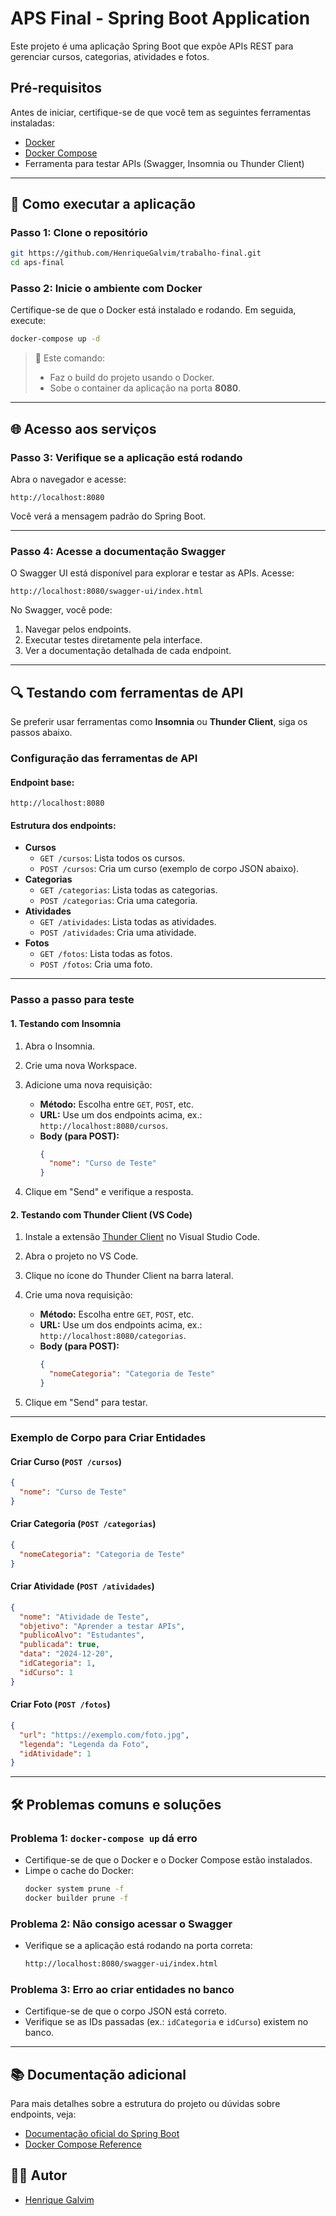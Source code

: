 
# APS Final - Spring Boot Application

Este projeto é uma aplicação Spring Boot que expõe APIs REST para gerenciar cursos, categorias, atividades e fotos.

## Pré-requisitos

Antes de iniciar, certifique-se de que você tem as seguintes ferramentas instaladas:

- [Docker](https://www.docker.com/)
- [Docker Compose](https://docs.docker.com/compose/)
- Ferramenta para testar APIs (Swagger, Insomnia ou Thunder Client)

---

## 🚀 Como executar a aplicação

### Passo 1: Clone o repositório

```bash
git https://github.com/HenriqueGalvim/trabalho-final.git
cd aps-final
```

### Passo 2: Inicie o ambiente com Docker

Certifique-se de que o Docker está instalado e rodando. Em seguida, execute:

```bash
docker-compose up -d
```

> 📌 Este comando:
> - Faz o build do projeto usando o Docker.
> - Sobe o container da aplicação na porta **8080**.

---

## 🌐 Acesso aos serviços

### Passo 3: Verifique se a aplicação está rodando

Abra o navegador e acesse:
```text
http://localhost:8080
```

Você verá a mensagem padrão do Spring Boot.

---

### Passo 4: Acesse a documentação Swagger

O Swagger UI está disponível para explorar e testar as APIs. Acesse:
```text
http://localhost:8080/swagger-ui/index.html
```

No Swagger, você pode:
1. Navegar pelos endpoints.
2. Executar testes diretamente pela interface.
3. Ver a documentação detalhada de cada endpoint.

---

## 🔍 Testando com ferramentas de API

Se preferir usar ferramentas como **Insomnia** ou **Thunder Client**, siga os passos abaixo.

### Configuração das ferramentas de API

#### Endpoint base:
```text
http://localhost:8080
```

#### Estrutura dos endpoints:

- **Cursos**
  - `GET /cursos`: Lista todos os cursos.
  - `POST /cursos`: Cria um curso (exemplo de corpo JSON abaixo).
- **Categorias**
  - `GET /categorias`: Lista todas as categorias.
  - `POST /categorias`: Cria uma categoria.
- **Atividades**
  - `GET /atividades`: Lista todas as atividades.
  - `POST /atividades`: Cria uma atividade.
- **Fotos**
  - `GET /fotos`: Lista todas as fotos.
  - `POST /fotos`: Cria uma foto.

---

### Passo a passo para teste

#### 1. Testando com Insomnia

1. Abra o Insomnia.
2. Crie uma nova Workspace.
3. Adicione uma nova requisição:
   - **Método:** Escolha entre `GET`, `POST`, etc.
   - **URL:** Use um dos endpoints acima, ex.: `http://localhost:8080/cursos`.
   - **Body (para POST):** 
     ```json
     {
       "nome": "Curso de Teste"
     }
     ```

4. Clique em "Send" e verifique a resposta.

#### 2. Testando com Thunder Client (VS Code)

1. Instale a extensão [Thunder Client](https://www.thunderclient.com/) no Visual Studio Code.
2. Abra o projeto no VS Code.
3. Clique no ícone do Thunder Client na barra lateral.
4. Crie uma nova requisição:
   - **Método:** Escolha entre `GET`, `POST`, etc.
   - **URL:** Use um dos endpoints acima, ex.: `http://localhost:8080/categorias`.
   - **Body (para POST):**
     ```json
     {
       "nomeCategoria": "Categoria de Teste"
     }
     ```

5. Clique em "Send" para testar.

---

### Exemplo de Corpo para Criar Entidades

#### Criar Curso (`POST /cursos`)
```json
{
  "nome": "Curso de Teste"
}
```

#### Criar Categoria (`POST /categorias`)
```json
{
  "nomeCategoria": "Categoria de Teste"
}
```

#### Criar Atividade (`POST /atividades`)
```json
{
  "nome": "Atividade de Teste",
  "objetivo": "Aprender a testar APIs",
  "publicoAlvo": "Estudantes",
  "publicada": true,
  "data": "2024-12-20",
  "idCategoria": 1,
  "idCurso": 1
}
```

#### Criar Foto (`POST /fotos`)
```json
{
  "url": "https://exemplo.com/foto.jpg",
  "legenda": "Legenda da Foto",
  "idAtividade": 1
}
```

---

## 🛠️ Problemas comuns e soluções

### Problema 1: `docker-compose up` dá erro

- Certifique-se de que o Docker e o Docker Compose estão instalados.
- Limpe o cache do Docker:
  ```bash
  docker system prune -f
  docker builder prune -f
  ```

### Problema 2: Não consigo acessar o Swagger

- Verifique se a aplicação está rodando na porta correta:
  ```bash
  http://localhost:8080/swagger-ui/index.html
  ```

### Problema 3: Erro ao criar entidades no banco

- Certifique-se de que o corpo JSON está correto.
- Verifique se as IDs passadas (ex.: `idCategoria` e `idCurso`) existem no banco.

---

## 📚 Documentação adicional

Para mais detalhes sobre a estrutura do projeto ou dúvidas sobre endpoints, veja:

- [Documentação oficial do Spring Boot](https://spring.io/projects/spring-boot)
- [Docker Compose Reference](https://docs.docker.com/compose/)

## 🧑‍💻 Autor

- [Henrique Galvim](https://github.com/seu-usuario)
